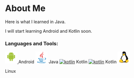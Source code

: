 # About Me
Here is what I learned in Java.

I will start learning Android and Kotlin soon.

<h3 align="left">Languages and Tools:</h3>
<p align="left"> <a href="" target="_blank"> <img src="https://raw.githubusercontent.com/devicons/devicon/master/icons/android/android-original-wordmark.svg" alt="android" width="40" height="40"/> </a>  Android 
<a href="" target="_blank"> <img src="https://raw.githubusercontent.com/devicons/devicon/master/icons/java/java-original.svg" alt="java" width="40" height="40"/></a> Java 
<a href="" target="_blank"> <img src="https://www.vectorlogo.zone/logos/kotlinlang/kotlinlang-icon.svg" alt="kotlin" width="40" height="40"/></a>  Kotlin 
<a href="" target="_blank"> <img src="https://www.vectorlogo.zone/logos/kotlinlang/kotlinlang-icon.svg" alt="kotlin" width="40" height="40"/></a>  Kotlin 
<a href="https://www.linux.org/" target="_blank"> <img src="https://raw.githubusercontent.com/devicons/devicon/master/icons/linux/linux-original.svg" alt="linux" width="40" height="40"/> </a> </p> Linux
